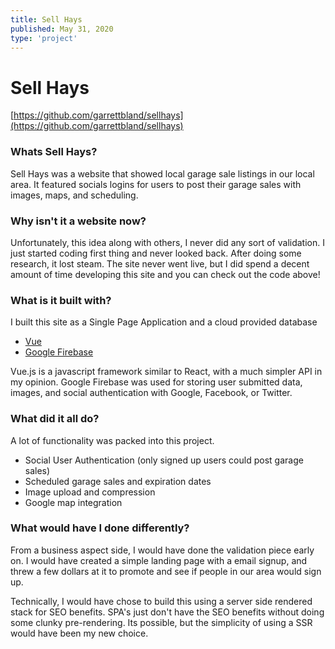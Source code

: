 ```yaml
---
title: Sell Hays
published: May 31, 2020
type: 'project'
---
```


# Sell Hays

[https://github.com/garrettbland/sellhays](https://github.com/garrettbland/sellhays)

### Whats Sell Hays?

Sell Hays was a website that showed local garage sale listings in our local area. It featured socials logins for users to post their garage sales with images, maps, and scheduling.

### Why isn't it a website now?

Unfortunately, this idea along with others, I never did any sort of validation. I just started coding first thing and never looked back. After doing some research, it lost steam. The site never went live, but I did spend a decent amount of time developing this site and you can check out the code above!

### What is it built with?

I built this site as a Single Page Application and a cloud provided database

-   [Vue](https://vuejs.org/)
-   [Google Firebase](https://firebase.google.com/)

Vue.js is a javascript framework similar to React, with a much simpler API in my opinion. Google Firebase was used for storing user submitted data, images, and social authentication with Google, Facebook, or Twitter.

### What did it all do?

A lot of functionality was packed into this project.

-   Social User Authentication (only signed up users could post garage sales)
-   Scheduled garage sales and expiration dates
-   Image upload and compression
-   Google map integration

### What would have I done differently?

From a business aspect side, I would have done the validation piece early on. I would have created a simple landing page with a email signup, and threw a few dollars at it to promote and see if people in our area would sign up.

Technically, I would have chose to build this using a server side rendered stack for SEO benefits. SPA's just don't have the SEO benefits without doing some clunky pre-rendering. Its possible, but the simplicity of using a SSR would have been my new choice.
